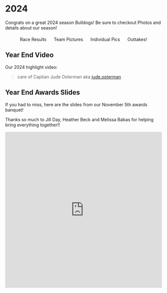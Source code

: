 # 2024

Congrats on a great 2024 season Bulldogs! Be sure to checkout Photos and details about our season!

<div style="text-align: center; margin-top: 20px;">
    <v-btn style='margin: 10px' href='https://www.miscabike.org/2024-misca-race-results/'>Race Results</v-btn>
    <v-btn style='margin: 10px' href='https://photos.app.goo.gl/NurqUCbeA4TK6cE49'>Team Pictures</v-btn>
    <v-btn style='margin: 10px' href='https://photos.app.goo.gl/qXF4BqucgZ8A4qto9'>Individual Pics</v-btn>
    <v-btn style='margin: 10px' href='https://photos.app.goo.gl/sj2EyRQonSZ7arGS9'>Outtakes!</v-btn>
</div>

## Year End Video

Our 2024 highlight video:

<YouTube src='https://youtu.be/QFCMrS2HoFo' width="100%" height="300"/>

> care of Captian Jude Osterman aka [jude.osterman](https://www.instagram.com/jude.osterman/) 


## Year End Awards Slides

If you had to miss, here are the slides from our November 5th awards banquet! 

Thanks so much to Jill Day, Heather Beck and Melissa Babas for helping bring everything together!! 

<iframe src="https://docs.google.com/presentation/d/e/2PACX-1vQpr7jzlFNtNLT3GYDnvQOW44U5rqoQOpabm2hlEb3B63qzQZEPUf8zDMzc_saxpIrmVfxfzAaeEzMl/embed?start=false&loop=false&delayms=3000" frameborder="0" height="500" width="100%" allowfullscreen="true" mozallowfullscreen="true" webkitallowfullscreen="true"></iframe>

